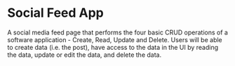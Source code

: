 # Social Feed App
A social media feed page that performs the four basic CRUD operations of a software application - Create, Read, Update and Delete. Users will be able to create data (i.e. the post), have access to the data in the UI by reading the data, update or edit the data, and delete the data.
